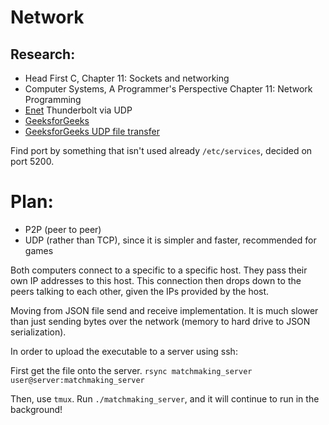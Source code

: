 # Network

## Research:
- Head First C, Chapter 11: Sockets and networking
- Computer Systems, A Programmer's Perspective Chapter 11: Network Programming
- [Enet](https://github.com/zpl-c/enet) Thunderbolt via UDP
- [GeeksforGeeks](https://www.geeksforgeeks.org/socket-programming-cc/)
- [GeeksforGeeks UDP file transfer](https://www.geeksforgeeks.org/c-program-for-file-transfer-using-udp/)

Find port by something that isn't used already
`/etc/services`, decided on port 5200.

# Plan:

- P2P (peer to peer)
- UDP (rather than TCP), since it is simpler and faster, recommended for games

Both computers connect to a specific to a specific host. They pass their own IP addresses to this host.
This connection then drops down to the peers talking to each other, given the IPs provided by the host.

Moving from JSON file send and receive implementation. It is much slower than just sending bytes over
the network (memory to hard drive to JSON serialization).

In order to upload the executable to a server using ssh:

First get the file onto the server.
```rsync matchmaking_server user@server:matchmaking_server```

Then, use `tmux`.
Run `./matchmaking_server`, and it will continue to run in the background!
